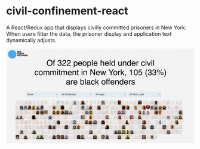 # civil-confinement-react

A React/Redux app that displays civilly committed prisoners in New York. When users filter the data, the prisoner display and application text dynamically adjusts.

<img src="civil-commitment.gif">
